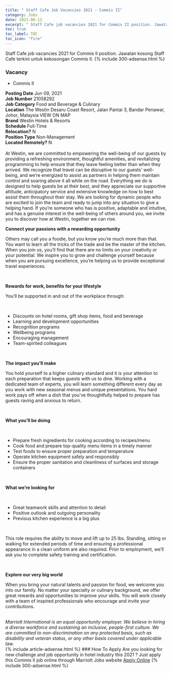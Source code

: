 ```yaml
---
title: " Staff Cafe Job Vacancies 2021 - Commis II" 
category: Jobs 
date: 2021-06-12 
excerpt: " Staff Cafe job vacancies 2021 for Commis II position. Jawatan kosong  Staff Cafe terkini untuk kekosongan Commis II." 
toc: true 
toc_label: TOC 
toc_icon: "fire" 
--- 
```


 Staff Cafe job vacancies 2021 for Commis II position. Jawatan kosong  Staff Cafe terkini untuk kekosongan Commis II. 
{% include 300-adsense.html %} 
### Vacancy 
- Commis II 
<div><div><b>Posting Date</b> Jun 09, 2021<br><b>Job Number</b> 21058292<br><b>Job Category</b> Food and Beverage &amp; Culinary<br><b>Location</b> The Westin Desaru Coast Resort, Jalan Pantai 3, Bandar Penawar, Johor, Malaysia VIEW ON MAP<br><b>Brand</b> Westin Hotels &amp; Resorts<br><b>Schedule</b> Full-Time<br><b>Relocation?</b> N<br><b>Position Type</b> Non-Management<br><b>Located Remotely?</b> N<br><br>At Westin, we are committed to empowering the well-being of our guests by providing a refreshing environment, thoughtful amenities, and revitalizing programming to help ensure that they leave feeling better than when they arrived. We recognize that travel can be disruptive to our guests&#8217; well-being, and we&#8217;re energized to assist as partners in helping them maintain control and soaring above it all while on the road. Everything we do is designed to help guests be at their best, and they appreciate our supportive attitude, anticipatory service and extensive knowledge on how to best assist them throughout their stay. We are looking for dynamic people who are excited to join the team and ready to jump into any situation to give a helping hand. If you&#8217;re someone who has is positive, adaptable and intuitive, and has a genuine interest in the well-being of others around you, we invite you to discover how at Westin, together we can rise.<br></div><div> <p><strong>Connect your passions with a rewarding opportunity</strong></p> <p>Others may call you a foodie, but you know you&#8217;re much more than that. You want to learn all the tricks of the trade and be the master of the kitchen. When you join us, you&#8217;ll find that there are no limits on your creativity or your potential. We inspire you to grow and challenge yourself because when you are pursuing excellence, you&#8217;re helping us to provide exceptional travel experiences.</p> <p>&#160;</p> <p><strong>Rewards for work, benefits for your lifestyle</strong></p> <p>You&#8217;ll be supported in and out of the workplace through:</p> <p>&#160;</p> <ul> <li>Discounts on hotel rooms, gift shop items, food and beverage</li> <li>Learning and development opportunities</li> <li>Recognition programs</li> <li>Wellbeing programs</li> <li>Encouraging management</li> <li>Team-spirited colleagues</li> </ul> <p><strong>&#160;</strong></p> <p><strong>The impact you&#8217;ll make&#160;</strong></p> <p>You hold yourself to a higher culinary standard and it is your attention to each preparation that keeps guests with us to dine. Working with a dedicated team of experts, you will learn something different every day as you work with new seasonal menus and unique presentations. You hard work pays off when a dish that you&#8217;ve thoughtfully helped to prepare has guests raving and anxious to return.</p> <p>&#160;</p> <p><strong>What you&#8217;ll be doing</strong></p> <p>&#160;</p> <ul> <li>Prepare fresh ingredients for cooking according to recipes/menu</li> <li>Cook food and prepare top-quality menu items in a timely manner</li> <li>Test foods to ensure proper preparation and temperature</li> <li>Operate kitchen equipment safely and responsibly</li> <li>Ensure the proper sanitation and cleanliness of surfaces and storage containers</li> </ul> <p>&#160;</p> <p><strong>What we&#8217;re looking for</strong></p> <p><strong>&#160;</strong></p> <ul> <li>Great teamwork skills and attention to detail</li> <li>Positive outlook and outgoing personality</li> <li>Previous kitchen experience is a big plus</li> </ul> <p>&#160;</p> <p>This role requires the ability to move and lift up to 25 lbs. Standing, sitting or walking for extended periods of time and ensuring a professional appearance in a clean uniform are also required. Prior to employment, we&#8217;ll ask you to complete safety training and certification.</p> <p>&#160;</p> <p><strong>Explore our very big world</strong></p> <p>When you bring your natural talents and passion for food, we welcome you into our family. No matter your specialty or culinary background, we offer great rewards and opportunities to improve your skills. You will work closely with a team of inspired professionals who encourage and invite your contributions. &#160;</p> </div> <div> &#160;</div> <em>Marriott International is an equal opportunity employer.&#160;We believe in hiring a diverse workforce and sustaining an inclusive, people-first culture.&#160;We are committed to non-discrimination on&#160;any&#160;protected&#160;basis, such as disability and veteran status, or any other basis covered under applicable law.</em><br></div> 
{% include article-adsense.html %} 
### How To Apply 
Are you looking for new challenge and job opportunity in hotel industry this 2021 ?
Just apply this Commis II job online through Marriott Jobs website 
<a href="https://jobs.marriott.com/marriott/jobs/21058292?lang=en-us" class="btn btn--info" target="_blank" rel="nofollow noopenner">Apply Online</a> 
{% include 300-adsense.html %} 